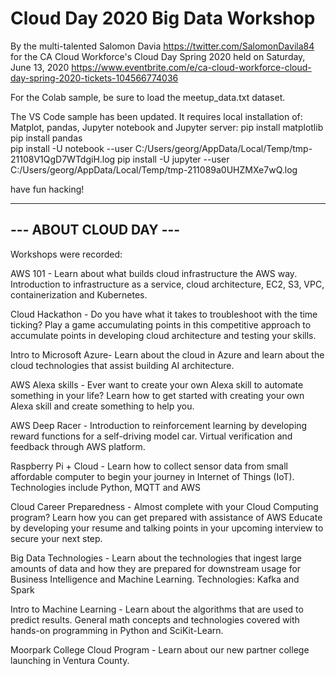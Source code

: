# Cloud Day 2020 Big Data Workshop

By the multi-talented Salomon Davia https://twitter.com/SalomonDavila84 for the CA Cloud Workforce's Cloud Day Spring 2020 held on Saturday, June 13, 2020 https://www.eventbrite.com/e/ca-cloud-workforce-cloud-day-spring-2020-tickets-104566774036

For the Colab sample, be sure to load the meetup_data.txt dataset.

The VS Code sample has been updated. It requires local installation of: Matplot, pandas, Jupyter notebook and Jupyter server:
  pip install matplotlib
  pip install pandas    
  pip install -U notebook --user C:/Users/georg/AppData/Local/Temp/tmp-21108V1QgD7WTdgiH.log
  pip install -U jupyter --user C:/Users/georg/AppData/Local/Temp/tmp-211089a0UHZMXe7wQ.log

have fun hacking!


-------------------------------------
 --- ABOUT CLOUD DAY ---
-------------------------------------

Workshops were recorded:

AWS 101 - Learn about what builds cloud infrastructure the AWS way. Introduction to infrastructure as a service, cloud architecture, EC2, S3, VPC, containerization and Kubernetes. 

Cloud Hackathon - Do you have what it takes to troubleshoot with the time ticking? Play a game accumulating points in this competitive approach to accumulate points in developing cloud architecture and testing your skills. 

Intro to Microsoft Azure- Learn about the cloud in Azure and learn about the cloud technologies that assist building AI architecture. 

AWS Alexa skills - Ever want to create your own Alexa skill to automate something in your life? Learn how to get started with creating your own Alexa skill and create something to help you.

AWS Deep Racer - Introduction to reinforcement learning by developing reward functions for a self-driving model car. Virtual verification and feedback through AWS platform. 

Raspberry Pi + Cloud - Learn how to collect sensor data from small affordable computer to begin your journey in Internet of Things (IoT). Technologies include Python, MQTT and AWS

Cloud Career Preparedness - Almost complete with your Cloud Computing program? Learn how you can get prepared with assistance of AWS Educate by developing your resume and talking points in your upcoming interview to secure your next step.

Big Data Technologies - Learn about the technologies that ingest large amounts of data and how they are prepared for downstream usage for Business Intelligence and Machine Learning. Technologies: Kafka and Spark 

Intro to Machine Learning - Learn about the algorithms that are used to predict results. General math concepts and technologies covered with hands-on programming in Python and SciKit-Learn. 

Moorpark College Cloud Program - Learn about our new partner college launching in Ventura County.